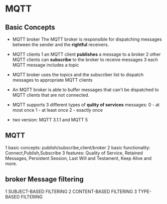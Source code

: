 # MQTT
## Basic Concepts
- MQTT broker
The MQTT broker is responsible for dispatching messages between the sender and the **rightful** receivers.

- MQTT clients
1 an MQTT client **publishes** a message to a broker
2 other MQTT clients can **subscribe** to the broker to receive messages
3 each MQTT message includes a topic

- MQTT broker uses the topics and the subscriber list to dispatch messages to appropriate MQTT clients

- An MQTT broker is able to buffer messages that can't be dispatched to MQTT clients that are not connected.

- MQTT supports 3 different types of **qulity of services** messages:
0 - at most once
1 - at least once
2 - exactly once

- two version: MQTT 3.1.1 and MQTT 5

## MQTT
1 basic concepts: publish/subscribe,client/broker
2 basic functionality: Connect,Publish,Subscribe
3 features: Quality of Service, Retained Messages, Persistent Session, Last Will and Testament, Keep Alive and more.

## broker Message filtering
1 SUBJECT-BASED FILTERING
2 CONTENT-BASED FILTERING
3 TYPE-BASED FILTERING

